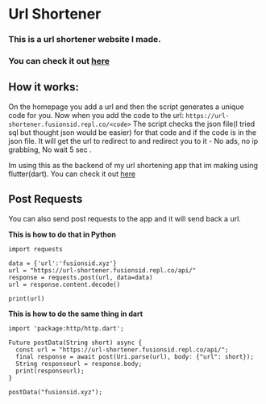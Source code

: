 # Url Shortener

### This is a url shortener website I made.
### You can check it out [here](https://url-shortener.fusionsid.repl.co/)

## How it works:
On the homepage you add a url and then the script generates a unique code for you.
Now when you add the code to the url: `https://url-shortener.fusionsid.repl.co/<code>`
The script checks the json file(I tried sql but thought json would be easier) for that code and if the code is in the json file. It will get the url to redirect to and redirect you to it - No ads, no ip grabbing, No wait 5 sec .

Im using this as the backend of my url shortening app that im making using flutter(dart). You can check it out [here](https://github.com/FusionSid/Url-Shortner-App)

## Post Requests
You can also send post requests to the app and it will send back a url.

**This is how to do that in Python**
```
import requests

data = {'url':'fusionsid.xyz'}
url = "https://url-shortener.fusionsid.repl.co/api/"
response = requests.post(url, data=data)
url = response.content.decode()

print(url)
```



**This is how to do the same thing in dart**
```
import 'package:http/http.dart';

Future postData(String short) async {
  const url = "https://url-shortener.fusionsid.repl.co/api/";
  final response = await post(Uri.parse(url), body: {"url": short});
  String responseurl = response.body;
  print(responseurl);
}

postData("fusionsid.xyz");
```
